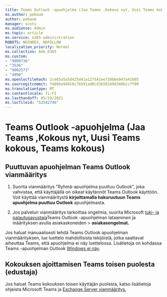 ```yaml
---
title: Teams Outlook -apuohjelma (Jaa Teams ,Kokous nyt, Uusi Teams kokous, Teams kokous)
ms.author: pebaum
author: pebaum
manager: scotv
ms.audience: Admin
ms.topic: article
ms.service: o365-administration
ROBOTS: NOINDEX, NOFOLLOW
localization_priority: Normal
ms.collection: Adm_O365
ms.custom:
- "9000736"
- "3536"
- "9002573"
- "4990"
ms.openlocfilehash: 2ce65a5a5d425d41a127541ee738b6e947a41b05
ms.sourcegitcommit: f4866e94918c7b591ad0cd3b58169d340bcc7f00
ms.translationtype: MT
ms.contentlocale: fi-FI
ms.lasthandoff: 05/19/2021
ms.locfileid: "52542746"
---
```

# <a name="teams-outlook-add-in-share-to-teams--meet-now-new-teams-meeting-join-teams-meeting"></a>Teams Outlook -apuohjelma (Jaa Teams ,Kokous nyt, Uusi Teams kokous, Teams kokous)

## <a name="to-troubleshoot-a-missing-teams-outlook-add-in"></a>Puuttuvan apuohjelman Teams Outlook vianmääritys

1. Suorita vianmääritys "Ryhmä-apuohjelma puuttuu Outlook", joka vahvistaa, että käyttäjällä on oikeat käytännöt Teams Outlook käyttöön. Voit käyttää vianmääritystä **kirjoittamalla hakuruutuun Teams apuohjelma puuttuu Outlook** apuohjelmasta.

1. Jos palvelun vianmääritys tarkoittaa ongelmia, suorita Microsoft [tuki- ja palautusavustaja](https://aka.ms/SaRA-TeamsAddInScenario)Teams Outlook -apuohjelman lataaminen ja määrityksen avulla asiakaskoneiden  >  **asiakasongelmat.**

Jos haluat manuaalisesti tehdä Teams Outlook apuohjelman vianmäärityksen, lue luettelo mahdollisista tekijöistä, jotka saattavat aiheuttaa Teams, että apuohjelma ei näy luettelossa. Lisätietoja on kohdassa Teams -apuohjelman Outlook [Windows ei näy](/microsoftteams/teams-add-in-for-outlook#teams-meeting-add-in-in-outlook-for-windows-does-not-show).

## <a name="to-troubleshoot-scheduling-a-teams-meeting-on-behalf-of-someone-else-delegate"></a>Kokouksen ajoittamisen Teams toisen puolesta (edustaja)

Jos haluat Teams kokouksen toisen käyttäjän puolesta, katso lisätietoja ohjeista Microsoft Teams ja [Exchange Server vianmääritys.](/microsoftteams/troubleshoot/known-issues/teams-exchange-interaction-issue)
